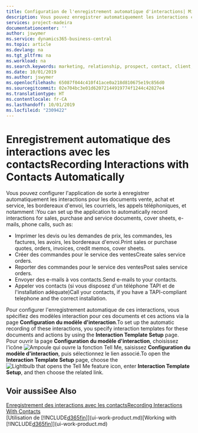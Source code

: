 ```yaml
---
title: Configuration de l'enregistrement automatique d'interactions| Microsoft Docs
description: Vous pouvez enregistrer automatiquement les interactions client, par exemple, pour les documents ventes, achat et service ou les appels téléphoniques.
services: project-madeira
documentationcenter: ''
author: jswymer
ms.service: dynamics365-business-central
ms.topic: article
ms.devlang: na
ms.tgt_pltfrm: na
ms.workload: na
ms.search.keywords: marketing, relationship, prospect, contact, client, customer
ms.date: 10/01/2019
ms.author: jswymer
ms.openlocfilehash: 65087f044c410f41ace0a218d810675e19c856d0
ms.sourcegitcommit: 02e704bc3e01d62072144919774f1244c42827e4
ms.translationtype: HT
ms.contentlocale: fr-CA
ms.lasthandoff: 10/01/2019
ms.locfileid: "2309422"
---
```

# <a name="recording-interactions-with-contacts-automatically"></a><span data-ttu-id="f021f-103">Enregistrement automatique des interactions avec les contacts</span><span class="sxs-lookup"><span data-stu-id="f021f-103">Recording Interactions with Contacts Automatically</span></span>
<span data-ttu-id="f021f-104">Vous pouvez configurer l'application de sorte à enregistrer automatiquement les interactions pour les documents vente, achat et service, les bordereaux d'envoi, les courriels, les appels téléphoniques, et notamment :</span><span class="sxs-lookup"><span data-stu-id="f021f-104">You can set up the application to automatically record interactions for sales, purchase and service documents, cover sheets, e-mails, phone calls, such as:</span></span>

* <span data-ttu-id="f021f-105">Imprimer les devis ou les demandes de prix, les commandes, les factures, les avoirs, les bordereaux d'envoi.</span><span class="sxs-lookup"><span data-stu-id="f021f-105">Print sales or purchase quotes, orders, invoices, credit memos, cover sheets.</span></span>
* <span data-ttu-id="f021f-106">Créer des commandes pour le service des ventes</span><span class="sxs-lookup"><span data-stu-id="f021f-106">Create sales service orders.</span></span>
* <span data-ttu-id="f021f-107">Reporter des commandes pour le service des ventes</span><span class="sxs-lookup"><span data-stu-id="f021f-107">Post sales service orders.</span></span>
* <span data-ttu-id="f021f-108">Envoyer des e-mails à vos contacts.</span><span class="sxs-lookup"><span data-stu-id="f021f-108">Send e-mails to your contacts.</span></span>
* <span data-ttu-id="f021f-109">Appeler vos contacts (si vous disposez d'un téléphone TAPI et de l'installation adéquate)</span><span class="sxs-lookup"><span data-stu-id="f021f-109">Call your contacts, if you have a TAPI-compliant telephone and the correct installation.</span></span>

<span data-ttu-id="f021f-110">Pour configurer l'enregistrement automatique de ces interactions, vous spécifiez des modèles interaction pour ces documents et ces actions via la page **Configuration du modèle d'interaction**.</span><span class="sxs-lookup"><span data-stu-id="f021f-110">To set up the automatic recording of these interactions, you specify interaction templates for these documents and actions by using the **Interaction Template Setup** page.</span></span>  
<span data-ttu-id="f021f-111">Pour ouvrir la page **Configuration du modèle d'interaction**, choisissez l'icône ![Ampoule qui ouvre la fonction Tell Me](media/ui-search/search_small.png "Dites-moi ce que vous voulez faire"), saisissez **Configuration du modèle d'interaction**, puis sélectionnez le lien associé.</span><span class="sxs-lookup"><span data-stu-id="f021f-111">To open the **Interaction Template Setup** page, choose the ![Lightbulb that opens the Tell Me feature](media/ui-search/search_small.png "Tell me what you want to do") icon, enter **Interaction Template Setup**, and then choose the related link.</span></span>

## <a name="see-also"></a><span data-ttu-id="f021f-112">Voir aussi</span><span class="sxs-lookup"><span data-stu-id="f021f-112">See Also</span></span>
[<span data-ttu-id="f021f-113">Enregistrement des interactions avec les contacts</span><span class="sxs-lookup"><span data-stu-id="f021f-113">Recording Interactions With Contacts</span></span>](marketing-interactions.md)  
<span data-ttu-id="f021f-114">[Utilisation de [!INCLUDE[d365fin](includes/d365fin_md.md)]](ui-work-product.md)</span><span class="sxs-lookup"><span data-stu-id="f021f-114">[Working with [!INCLUDE[d365fin](includes/d365fin_md.md)]](ui-work-product.md)</span></span>  
